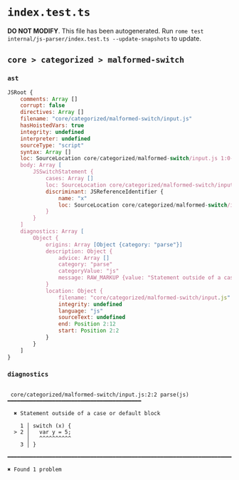 # `index.test.ts`

**DO NOT MODIFY**. This file has been autogenerated. Run `rome test internal/js-parser/index.test.ts --update-snapshots` to update.

## `core > categorized > malformed-switch`

### `ast`

```javascript
JSRoot {
	comments: Array []
	corrupt: false
	directives: Array []
	filename: "core/categorized/malformed-switch/input.js"
	hasHoistedVars: true
	integrity: undefined
	interpreter: undefined
	sourceType: "script"
	syntax: Array []
	loc: SourceLocation core/categorized/malformed-switch/input.js 1:0-3:1
	body: Array [
		JSSwitchStatement {
			cases: Array []
			loc: SourceLocation core/categorized/malformed-switch/input.js 1:0-3:1
			discriminant: JSReferenceIdentifier {
				name: "x"
				loc: SourceLocation core/categorized/malformed-switch/input.js 1:8-1:9 (x)
			}
		}
	]
	diagnostics: Array [
		Object {
			origins: Array [Object {category: "parse"}]
			description: Object {
				advice: Array []
				category: "parse"
				categoryValue: "js"
				message: RAW_MARKUP {value: "Statement outside of a case or default block"}
			}
			location: Object {
				filename: "core/categorized/malformed-switch/input.js"
				integrity: undefined
				language: "js"
				sourceText: undefined
				end: Position 2:12
				start: Position 2:2
			}
		}
	]
}
```

### `diagnostics`

```

 core/categorized/malformed-switch/input.js:2:2 parse(js) ━━━━━━━━━━━━━━━━━━━━━━━━━━━━━━━━━━━━━━━━━━

  ✖ Statement outside of a case or default block

    1 │ switch (x) {
  > 2 │   var y = 5;
      │   ^^^^^^^^^^
    3 │ }

━━━━━━━━━━━━━━━━━━━━━━━━━━━━━━━━━━━━━━━━━━━━━━━━━━━━━━━━━━━━━━━━━━━━━━━━━━━━━━━━━━━━━━━━━━━━━━━━━━━━

✖ Found 1 problem

```
